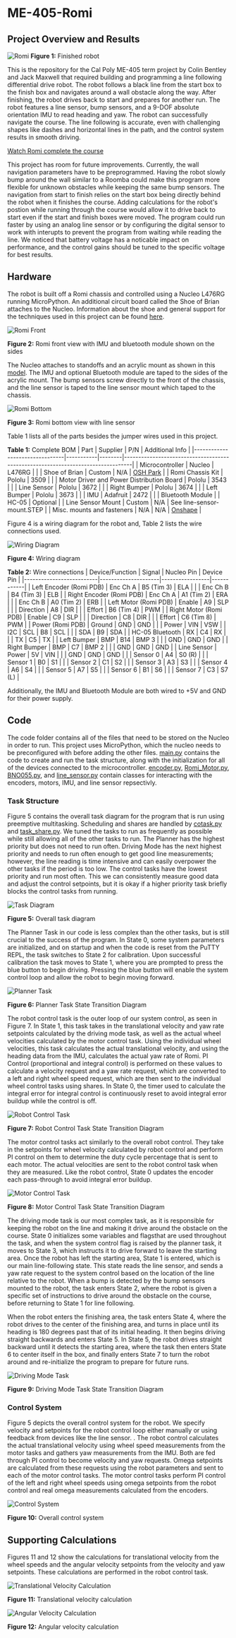 # ME-405-Romi
## Project Overview and Results
![Romi](images/romi.JPG "Romi")
**Figure 1:** Finished robot

This is the repository for the Cal Poly ME-405 term project by Colin Bentley and Jack Maxwell that required building and programming a line following differential drive robot. The robot follows a black line from the start box to the finish box and navigates around a wall obstacle along the way. After finishing, the robot drives back to start and prepares for another run. The robot features a line sensor, bump sensors, and a 9-DOF absolute orientation IMU to read heading and yaw. The robot can successfully navigate the course. The line following is accurate, even with challenging shapes like dashes and horizontal lines in the path, and the control system results in smooth driving.

[Watch Romi complete the course](https://cpslo-my.sharepoint.com/:v:/g/personal/cobentle_calpoly_edu/EcgrodB_KnZJpqk-TpCn7YkBvjt-W66TGioHFDayowuLnw?nav=eyJyZWZlcnJhbEluZm8iOnsicmVmZXJyYWxBcHAiOiJTdHJlYW1XZWJBcHAiLCJyZWZlcnJhbFZpZXciOiJTaGFyZURpYWxvZy1MaW5rIiwicmVmZXJyYWxBcHBQbGF0Zm9ybSI6IldlYiIsInJlZmVycmFsTW9kZSI6InZpZXcifX0%3D&e=5IIpsw)

This project has room for future improvements. Currently, the wall navigation parameters have to be preprogrammed. Having the robot slowly bump around the wall similar to a Roomba could make this program more flexible for unknown obstacles while keeping the same bump sensors. The navigation from start to finish relies on the start box being directly behind the robot when it finishes the course. Adding calculations for the robot's postion while running through the course would allow it to drive back to start even if the start and finish boxes were moved. The program could run faster by using an analog line sensor or by configuring the digital sensor to work with interupts to prevent the program from waiting while reading the line. We noticed that battery voltage has a noticable impact on performance, and the control gains should be tuned to the specific voltage for best results.

## Hardware
The robot is built off a Romi chassis and controlled using a Nucleo L476RG running MicroPython. An additional circuit board called the Shoe of Brian attaches to the Nucleo. Information about the shoe and general support for the techniques used in this project can be found [here](https://github.com/spluttflob/ME405-Support).

![Romi Front](images/romi-front.JPG "Romi Front")

**Figure 2:** Romi front view with IMU and bluetooth module shown on the sides

The Nucleo attaches to standoffs and an acrylic mount as shown in this [model](https://cad.onshape.com/documents/b78783ff999bc8e6a9990234). The IMU and optional Bluetooth module are taped to the sides of the acrylic mount. The bump sensors screw directly to the front of the chassis, and the line sensor is taped to the line sensor mount which taped to the chassis.

![Romi Bottom](images/romi-bottom.JPG "Romi Bottom")

**Figure 3:** Romi bottom view with line sensor

Table 1 lists all of the parts besides the jumper wires used in this project.

**Table 1:** Complete BOM
| Part                           | Supplier  | P/N    | Additional Info                                                                 |
|--------------------------------|-----------|--------|---------------------------------------------------------------------------------|
| Microcontroller                | Nucleo    | L476RG |                                                                                 |
| Shoe of Brian                  | Custom    | N/A    | [OSH Park](https://oshpark.com/shared_projects/e6X6OnYK)                   |
| Romi Chassis Kit               | Pololu    | 3509   |                                                                                 |
| Motor Driver and Power Distribution Board | Pololu | 3543   |                                                                                 |
| Line Sensor                    | Pololu    | 3672   |                                                                                 |
| Right Bumper                   | Pololu    | 3674   |                                                                                 |
| Left Bumper                    | Pololu    | 3673   |                                                                                 |
| IMU                            | Adafruit  | 2472   |                                                                                 |
| Bluetooth Module               |           | HC-05  | Optional                                                                       |
| Line Sensor Mount              | Custom    | N/A    | See line-sensor-mount.STEP                                                         |
| Misc. mounts and fasteners     | N/A       | N/A    | [Onshape](https://cad.onshape.com/documents/b78783ff999bc8e6a9990234)      |

Figure 4 is a wiring diagram for the robot and, Table 2 lists the wire connections used.

![Wiring Diagram](images/wire-diagram.png "Wiring Diagram")

**Figure 4:** Wiring diagram

**Table 2:** Wire connections
| Device/Function          | Signal              | Nucleo Pin      | Device Pin |
|--------------------------|---------------------|-----------------|------------|
| Left Encoder (Romi PDB)  | Enc Ch A            | B5 (Tim 3)      | ELA        |
|                          | Enc Ch B            | B4 (Tim 3)      | ELB        |
| Right Encoder (Romi PDB) | Enc Ch A            | A1 (Tim 2)      | ERA        |
|                          | Enc Ch B            | A0 (Tim 2)      | ERB        |
| Left Motor (Romi PDB)    | Enable              | A9              | SLP        |
|                          | Direction           | A8              | DIR        |
|                          | Effort              | B6 (Tim 4)      | PWM        |
| Right Motor (Romi PDB)   | Enable              | C9              | SLP        |
|                          | Direction           | C8              | DIR        |
|                          | Effort              | C6 (Tim 8)      | PWM        |
| Power (Romi PDB)         | Ground              | GND             | GND        |
|                          | Power               | VIN             | VSW        |
| I2C                      | SCL                 | B8              | SCL        |
|                          | SDA                 | B9              | SDA        |
| HC-05 Bluetooth          | RX                  | C4              | RX         |
|                          | TX                  | C5              | TX         |
| Left Bumper              | BMP                 | B14             | BMP 3      |
|                          | GND                 | GND             | GND        |
| Right Bumper             | BMP                 | C7              | BMP 2      |
|                          | GND                 | GND             | GND        |
| Line Sensor              | Power               | 5V              | VIN        |
|                          | GND                 | GND             | GND        |
|                          | Sensor 0            | A4              | S0 (R)     |
|                          | Sensor 1            | B0              | S1         |
|                          | Sensor 2            | C1              | S2         |
|                          | Sensor 3            | A3              | S3         |
|                          | Sensor 4            | A6              | S4         |
|                          | Sensor 5            | A7              | S5         |
|                          | Sensor 6            | B1              | S6         |
|                          | Sensor 7            | C3              | S7 (L)     |

Additionally, the IMU and Bluetooth Module are both wired to +5V and GND for their power supply.

## Code
The code folder contains all of the files that need to be stored on the Nucleo in order to run. This project uses MicroPython, which the nucleo needs to be preconfigured with before adding the other files. [main.py](code/main.py) contains the code to create and run the task structure, along with the initialization for all of the devices connected to the microcontroller. [encoder.py](code/encoder.py), [Romi_Motor.py](code/Romi_Motor.py), [BNO055.py](code/BNO055.py), and [line_sensor.py](code/line_sensor.py) contain classes for interacting with the encoders, motors, IMU, and line sensor repsectivly.

### Task Structure
Figure 5 contains the overall task diagram for the program that is run using preemptive multitasking. Scheduling and shares are handled by [cotask.py](code/cotask.py) and [task_share.py](code/task_share.py). We tuned the tasks to run as frequently as possible while still allowing all of the other tasks to run. The Planner has the highest priority but does not need to run often. Driving Mode has the next highest priority and needs to run often enough to get good line measurements; however, the line reading is time intensive and can easily overpower the other tasks if the period is too low. The control tasks have the lowest priority and run most often. This we can consistently measure good data and adjust the control setpoints, but it is okay if a higher priority task briefly blocks the control tasks from running.

![Task Diagram](images/task-diagram.png "Task Diagram")

**Figure 5:** Overall task diagram

The Planner Task in our code is less complex than the other tasks, but is still crucial to the success of the program. In State 0, some system parameters are initialized, and on startup and when the code is reset from the PuTTY REPL, the task switches to State 2 for calibration. Upon successful calibration the task moves to State 1, where you are prompted to press the blue button to begin driving. Pressing the blue button will enable the system control loop and allow the robot to begin moving forward.

![Planner Task](images/planner-task.png "Planner Task")

**Figure 6:** Planner Task State Transition Diagram

The robot control task is the outer loop of our system control, as seen in Figure 7. In State 1, this task takes in the translational velocity and yaw rate setpoints calculated by the driving mode task, as well as the actual wheel velocities calculated by the motor control task. Using the individual wheel velocities, this task calculates the actual translational velocity, and using the heading data from the IMU, calculates the actual yaw rate of Romi. PI Control (proportional and integral control) is performed on these values to calculate a velocity request and a yaw rate request, which are converted to a left and right wheel speed request, which are then sent to the individual wheel control tasks using shares. In State 0, the timer used to calculate the integral error for integral control is continuously reset to avoid integral error buildup while the control is off.

![Robot Control Task](images/robot-control-task.png "Robot Control Task")

**Figure 7:** Robot Control Task State Transition Diagram

The motor control tasks act similarly to the overall robot control. They take in the setpoints for wheel velocity calculated by robot control and perform PI control on them to determine the duty cycle percentage that is sent to each motor. The actual velocities are sent to the robot control task when they are measured. Like the robot control, State 0 updates the encoder each pass-through to avoid integral error buildup.

![Motor Control Task](images/motor-control-task.png "Motor Control Task")

**Figure 8:** Motor Control Task State Transition Diagram

The driving mode task is our most complex task, as it is responsible for keeping the robot on the line and making it drive around the obstacle on the course. State 0 initializes some variables and flagsthat are used throughout the task, and when the system control flag is raised by the planner task, it moves to State 3, which instructs it to drive forward to leave the starting area. Once the robot has left the starting area, State 1 is entered, which is our main line-following state. This state reads the line sensor, and sends a yaw rate request to the system control based on the location of the line relative to the robot. When a bump is detected by the bump sensors mounted to the robot, the task enters State 2, where the robot is given a specific set of instructions to drive around the obstacle on the course, before returning to State 1 for line following.

When the robot enters the finishing area, the task enters State 4, where the robot drives to the center of the finishing area, and turns in place until its heading is 180 degrees past that of its initial heading. It then begins driving straight backwards and enters State 5. In State 5, the robot drives straight backward until it detects the starting area, where the task then enters State 6 to center itself in the box, and finally enters State 7 to turn the robot around and re-initialize the program to prepare for future runs.

![Driving Mode Task](images/driving-mode-task.png "Driving Mode Task")

**Figure 9:** Driving Mode Task State Transition Diagram

### Control System
Figure 5 depicts the overall control system for the robot. We specify velocity and setpoints for the robot control loop either manually or using feedback from devices like the line sensor. . The robot control calculates the actual translational velocity using wheel speed measurements from the motor tasks and gathers yaw measurements from the IMU. Both are fed through PI control to become velocity and yaw requests. Omega setpoints are calculated from these requests using the robot parameters and sent to each of the motor control tasks. The motor control tasks perform PI control of the left and right wheel speeds using omega setpoints from the robot control and real omega measurements calculated from the encoders.

![Control System](images/control-system.png "Control System")

**Figure 10:** Overall control system

## Supporting Calculations
Figures 11 and 12 show the calculations for translational velocity from the wheel speeds and the angular velocity setpoints from the velocity and yaw setpoints. These calculations are performed in the robot control task.

![Translational Velocity Calculation](images/velocity-calculation.png "Translational Velocity Calculation")

**Figure 11:** Translational velocity calculation

![Angular Velocity Calculation](images/angular-velocity-calculation.png "Angular Velocity Calculation")

**Figure 12:** Angular velocity calculation
